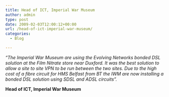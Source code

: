 ```yaml
---
title: Head of ICT, Imperial War Museum
author: admin
type: post
date: 2009-02-03T12:00:12+00:00
url: /head-of-ict-imperial-war-museum/
categories:
  - Blog

---
```

_&#8220;The Imperial War Museum are using the Evolving Networks bonded DSL solution at the Film Nitrate store near Duxford. It was the best solution to allow a site to site VPN to be run between the two sites. Due to the high cost of a fibre circuit for HMS Belfast from BT the IWM are now installing a bonded DSL solution using SDSL and ADSL circuits”._

**Head of ICT, Imperial War Museum**